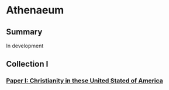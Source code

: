 # Athenaeum

## Summary

In development

## Collection I

### [Paper I: Christianity in these United Stated of America](usa-christianity.md)
